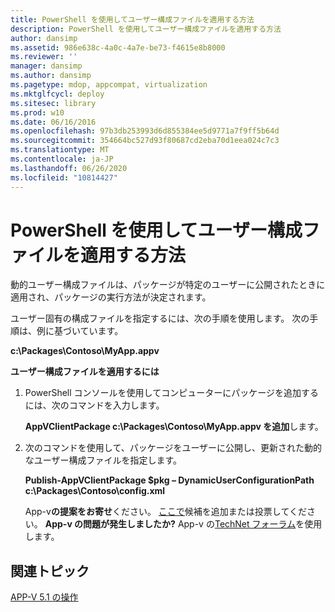```yaml
---
title: PowerShell を使用してユーザー構成ファイルを適用する方法
description: PowerShell を使用してユーザー構成ファイルを適用する方法
author: dansimp
ms.assetid: 986e638c-4a0c-4a7e-be73-f4615e8b8000
ms.reviewer: ''
manager: dansimp
ms.author: dansimp
ms.pagetype: mdop, appcompat, virtualization
ms.mktglfcycl: deploy
ms.sitesec: library
ms.prod: w10
ms.date: 06/16/2016
ms.openlocfilehash: 97b3db253993d6d855384ee5d9771a7f9ff5b64d
ms.sourcegitcommit: 354664bc527d93f80687cd2eba70d1eea024c7c3
ms.translationtype: MT
ms.contentlocale: ja-JP
ms.lasthandoff: 06/26/2020
ms.locfileid: "10814427"
---
```

# PowerShell を使用してユーザー構成ファイルを適用する方法


動的ユーザー構成ファイルは、パッケージが特定のユーザーに公開されたときに適用され、パッケージの実行方法が決定されます。

ユーザー固有の構成ファイルを指定するには、次の手順を使用します。 次の手順は、例に基づいています。

**c:\\Packages\\Contoso\\MyApp.appv**

**ユーザー構成ファイルを適用するには**

1.  PowerShell コンソールを使用してコンピューターにパッケージを追加するには、次のコマンドを入力します。

    **AppVClientPackage c:\\Packages\\Contoso\\MyApp.appv を追加**します。

2.  次のコマンドを使用して、パッケージをユーザーに公開し、更新された動的なユーザー構成ファイルを指定します。

    **Publish-AppVClientPackage $pkg – DynamicUserConfigurationPath c:\\Packages\\Contoso\\config.xml**

    App-v**の提案をお寄せ**ください。 [ここで](http://appv.uservoice.com/forums/280448-microsoft-application-virtualization)候補を追加または投票してください。 **App-v の問題が発生しましたか?** App-v の[TechNet フォーラム](https://social.technet.microsoft.com/Forums/home?forum=mdopappv)を使用します。

## 関連トピック


[APP-V 5.1 の操作](operations-for-app-v-51.md)

 

 





